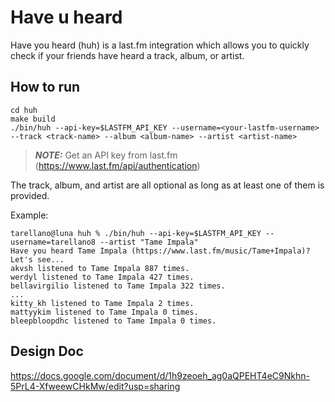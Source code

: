 # Have u heard

Have you heard (huh) is a last.fm integration which allows you to quickly check if your friends have heard a track, album, or artist.

## How to run

```
cd huh
make build
./bin/huh --api-key=$LASTFM_API_KEY --username=<your-lastfm-username> --track <track-name> --album <album-name> --artist <artist-name>
```

> **_NOTE:_** Get an API key from last.fm (https://www.last.fm/api/authentication)

The track, album, and artist are all optional as long as at least one of them is provided.

Example:
```
tarellano@luna huh % ./bin/huh --api-key=$LASTFM_API_KEY --username=tarellano8 --artist "Tame Impala"   
Have you heard Tame Impala (https://www.last.fm/music/Tame+Impala)?
Let's see...
akvsh listened to Tame Impala 887 times.
werdyl listened to Tame Impala 427 times.
bellavirgilio listened to Tame Impala 322 times.
...
kitty_kh listened to Tame Impala 2 times.
mattyykim listened to Tame Impala 0 times.
bleepbloopdhc listened to Tame Impala 0 times.
```

## Design Doc

https://docs.google.com/document/d/1h9zeoeh_ag0aQPEHT4eC9Nkhn-5PrL4-XfweewCHkMw/edit?usp=sharing
